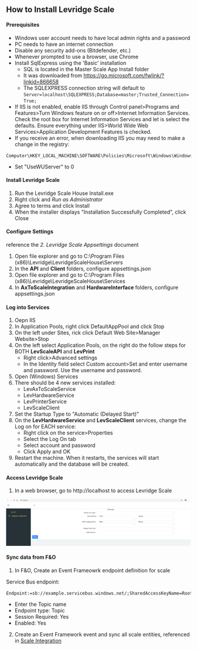 ﻿## How to Install Levridge Scale

#### Prerequisites
- Windows user account needs to have local admin rights and a password
- PC needs to have an internet connection
- Disable any security add-ons (Bitdefender, etc.)
- Whenever prompted to use a browser, use Chrome
- Install SqlExpress using the 'Basic' installation
  - SQL is located in the Master Scale App Install folder
  - It was downloaded from <https://go.microsoft.com/fwlink/?linkid=866658>
  - The SQLEXPRESS connection string will default to `Server=localhost\SQLEXPRESS;Database=master;Trusted_Connection=True;`
- If IIS is not enabled, enable IIS through Control panel>Programs and Features>Turn Windows feature on or off>Internet Information Services. Check the root box for Internet Information Services and let is select the defaults. Ensure everything under IIS>World Wide Web Services>Application Development Features is checked. 
- If you receive an error, when downloading IIS you may need to make a change in the registry: 
```
Computer\HKEY_LOCAL_MACHINE\SOFTWARE\Policies\Microsoft\Windows\WindowsUpdate\AU
```
- Set "UseWUServer" to 0

#### Install Levridge Scale
1. Run the Levridge Scale House Install.exe
2. Right click and *Run as Administrator*
3. Agree to terms and click Install
4. When the installer displays "Installation Successfully Completed", click Close

#### Configure Settings
reference the *2. Levridge Scale Appsettings* document
1. Open file explorer and go to C:\Program Files (x86)\Levridge\LevridgeScaleHouse\Servers
2. In the **API** and **Client** folders, configure appsettings.json
3. Open file explorer and go to C:\Program Files (x86)\Levridge\LevridgeScaleHouse\Services
4. In **AxToScaleIntegration** and **HardwareInterface** folders, configure appsettings.json

#### Log into Services
1. Oepn IIS
2. In Application Pools, right click DefaultAppPool and click Stop
3. On the left under Sites, rick click Default Web Site>Manager Website>Stop
4. On the left select Application Pools, on the right do the follow steps for BOTH **LevScaleAPI** and **LevPrint**
    - Right click>Advanced settings
    - In the Identity field select Custom account>Set and enter username and password. Use the username and password. 
5. Open (Windows) Services
6. There should be 4 new services installed:
   - LevAxToScaleService
   - LevHardwareService
   - LevPrinterService
   - LevScaleClient
7. Set the Startup Type to "Automatic (Delayed Start)"
8. On the **LevHardwareService** and **LevScaleClient** services, change the Log on for EACH service:
    - Right click on the service>Properties
    - Select the Log On tab
    - Select account and password
    - Click Apply and OK
9. Restart the machine. When it restarts, the services will start automatically and the database will be created. 

#### Access Levridge Scale
1. In a web browser, go to http://localhost to access Levridge Scale

![Access Leverage Scale.](.\assets\images\ScaleApp\Access-Levridge-Scale.png "Access Leverage Scale")

#### Sync data from F&O
1. In F&O, Create an Event Frameowrk endpoint definition for scale

Service Bus endpoint: 
```
Endpoint:=sb://example.servicebus.windows.net/;SharedAccessKeyName=RootManageSharedAccessKey;SharedAccessKey=xxxxxxxxxxxxxxxxxxxxxxxxxxxxxxxxxxxxxxxxxxxxxxxxxxxxx=
```
- Enter the Topic name
- Endpoint type: Topic
- Session Required: Yes
- Enabled: Yes
2. Create an Event Framework event and sync all scale entities, referenced in [Scale Integration](scale-integration.md)
